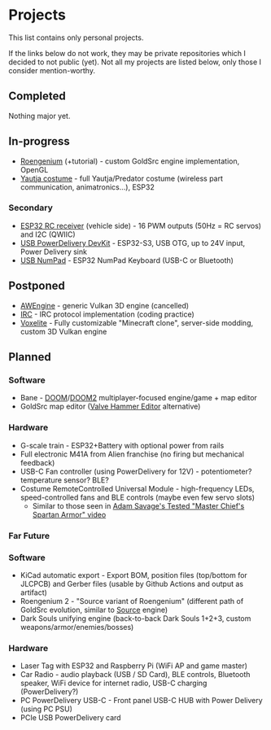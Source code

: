 # Projects

This list contains only personal projects.

If the links below do not work, they may be private repositories which I decided to not public (yet).
Not all my projects are listed below, only those I consider mention-worthy.

## Completed

Nothing major yet.

## In-progress

- [Roengenium](https://github.com/AbitTheGray/Roentgenium) (+tutorial) - custom GoldSrc engine implementation, OpenGL
- [Yautja costume](https://github.com/AbitTheGray/Yautja) - full Yautja/Predator costume (wireless part communication, animatronics...), ESP32

### Secondary

- [ESP32 RC receiver](https://github.com/AbitTheGray/RC_Receiver) (vehicle side) - 16 PWM outputs (50Hz = RC servos) and I2C (QWIIC)
- [USB PowerDelivery DevKit](https://github.com/AbitTheGray/USB_PD_DevKit) - ESP32-S3, USB OTG, up to 24V input, Power Delivery sink
- [USB NumPad](https://github.com/AbitTheGray/USB_NumPad) - ESP32 NumPad Keyboard (USB-C or Bluetooth)

## Postponed

- [AWEngine](https://github.com/graymadness/AWEngine) - generic Vulkan 3D engine (cancelled)
- [IRC](https://github.com/AbitTheGray/IRC) - IRC protocol implementation (coding practice)
- [Voxelite](https://github.com/voxelite) - Fully customizable "Minecraft clone", server-side modding, custom 3D Vulkan engine

## Planned

### Software

- Bane - [DOOM](https://store.steampowered.com/app/2280/DOOM_1993/)/[DOOM2](https://store.steampowered.com/app/2300/DOOM_II/) multiplayer-focused engine/game + map editor
- GoldSrc map editor ([Valve Hammer Editor](https://developer.valvesoftware.com/wiki/Valve_Hammer_Editor) alternative)

### Hardware

- G-scale train - ESP32+Battery with optional power from rails
- Full electronic M41A from Alien franchise (no firing but mechanical feedback)
- USB-C Fan controller (using PowerDelivery for 12V) - potentiometer? temperature sensor? BLE?
- Costume RemoteControlled Universal Module - high-frequency LEDs, speed-controlled fans and BLE controls (maybe even few servo slots)
  - Similar to those seen in [Adam Savage's Tested "Master Chief's Spartan Armor" video](https://www.youtube.com/watch?v=BJVUSldj2SQ)

### Far Future

### Software

- KiCad automatic export - Export BOM, position files (top/bottom for JLCPCB) and Gerber files (usable by Github Actions and output as artifact)
- Roengenium 2 - "Source variant of Roengenium" (different path of GoldSrc evolution, similar to [Source](https://developer.valvesoftware.com/wiki/Source) engine)
- Dark Souls unifying engine (back-to-back Dark Souls 1+2+3, custom weapons/armor/enemies/bosses)

### Hardware

- Laser Tag with ESP32 and Raspberry Pi (WiFi AP and game master)
- Car Radio - audio playback (USB / SD Card), BLE controls, Bluetooth speaker, WiFi device for internet radio, USB-C charging (PowerDelivery?)
- PC PowerDelivery USB-C - Front panel USB-C HUB with Power Delivery (using PC PSU)
- PCIe USB PowerDelivery card
